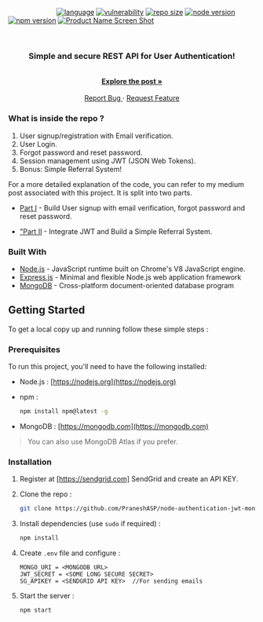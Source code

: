 &nbsp;&nbsp;&nbsp;&nbsp;&nbsp;&nbsp;&nbsp;&nbsp;&nbsp;&nbsp;&nbsp;&nbsp;&nbsp;&nbsp;&nbsp;&nbsp;&nbsp;&nbsp;&nbsp;&nbsp;&nbsp;&nbsp;&nbsp;&nbsp;
[![language](https://img.shields.io/github/languages/top/PraneshASP/node-authentication-jwt-mongodb)]("https://github.com/praneshasp/node-authentication-jwt-mongodb")
[![vulnerability](https://img.shields.io/snyk/vulnerabilities/github/PraneshASP/node-authentication-jwt-mongodb)](https://github.com/PraneshASP/node-authentication-jwt-mongodb)
[![repo size](https://img.shields.io/github/repo-size/PraneshASP/node-authentication-jwt-mongodb)](https://github.com/PraneshASP/node-authentication-jwt-mongodb)
[![node version](https://img.shields.io/node/v/npm)](https://github.com/PraneshASP/node-authentication-jwt-mongodb)
[![npm version](https://img.shields.io/npm/v/npm)](https://github.com/PraneshASP/node-authentication-jwt-mongodb)
[![Product Name Screen Shot](https://miro.medium.com/max/1920/1*bbN8C4TjOpsuZhMiI_aGow.jpeg)](https://pranesh-a-s.medium.com/how-to-build-simple-and-secure-rest-api-for-user-authentication-using-node-js-jwt-and-mongodb-2bdeb3e5427e)

<!-- PROJECT LOGO -->
<br />
<p align="center">
  <h3 align="center">Simple and secure REST API for User Authentication!</h3>
  <p align="center">
    <br />
    <a href="https://pranesh-a-s.medium.com/how-to-build-simple-and-secure-rest-api-for-user-authentication-using-node-js-jwt-and-mongodb-2bdeb3e5427e"><strong>Explore the post »</strong></a>
    <br />
    <br />
    <a href="https://github.com/PraneshASP/node-authentication-jwt-mongodb/issues">Report Bug </a>
    ·
    <a href="https://github.com/PraneshASP/node-authentication-jwt-mongodb/issues"> Request Feature</a>
  </p>
</p>

<!-- ABOUT THE PROJECT -->

### What is inside the repo ?

1. User signup/registration with Email verification.
2. User Login.
3. Forgot password and reset password.
4. Session management using JWT (JSON Web Tokens).
5. Bonus: Simple Referral System!

For a more detailed explanation of the code, you can refer to my medium post associated with this project. It is split into two parts.

- [Part I]("https://pranesh-a-s.medium.com/how-to-build-simple-and-secure-rest-api-for-user-authentication-using-node-js-jwt-and-mongodb-2bdeb3e5427e") - Build User signup with email verification, forgot password and reset password.

- ["Part II]("https://pranesh-a-s.medium.com/how-to-build-simple-and-secure-rest-api-for-user-authentication-using-node-js-jwt-and-mongodb-2bdeb3e5427e") - Integrate JWT and Build a Simple Referral System.

### Built With

- [Node.js]() - JavaScript runtime built on Chrome's V8 JavaScript engine.
- [Express.js]() - Minimal and flexible Node.js web application framework
- [MongoDB]() - Cross-platform document-oriented database program

<!-- GETTING STARTED -->

## Getting Started

To get a local copy up and running follow these simple steps :

### Prerequisites

To run this project, you'll need to have the following installed:

- Node.js : [https://nodejs.org](https://nodejs.org)

- npm :
  ```sh
  npm install npm@latest -g
  ```
- MongoDB : [https://mongodb.com](https://mongodb.com) <br>

> You can also use MongoDB Atlas if you prefer.
> <br>

### Installation

1. Register at [https://sendgrid.com] SendGrid and create an API KEY.

2. Clone the repo :
   ```sh
   git clone https://github.com/PraneshASP/node-authentication-jwt-mongodb.git
   ```
3. Install dependencies (use `sudo` if required) :

   ```sh
   npm install
   ```

4. Create `.env` file and configure :
   ```JS
   MONGO_URI = <MONGODB URL>
   JWT_SECRET = <SOME LONG SECURE SECRET>
   SG_APIKEY = <SENDGRID API KEY>  //For sending emails
   ```
5. Start the server :
   ```sh
   npm start
   ```
